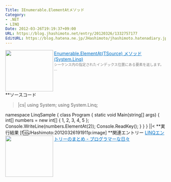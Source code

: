 ```yaml
---
Title: IEnumerable.ElementAtメソッド
Category:
- .NET
- LINQ
Date: 2012-03-26T19:19:37+09:00
URL: https://blog.jhashimoto.net/entry/20120326/1332757177
EditURL: https://blog.hatena.ne.jp/JHashimoto/jhashimoto.hatenadiary.jp/atom/entry/12921228815717256565
---
```


<a href="http://msdn.microsoft.com/ja-jp/library/bb299233.aspx" target="_blank"><img class="alignleft" align="left" border="0" src="http://capture.heartrails.com/150x130/shadow?http://msdn.microsoft.com/ja-jp/library/bb299233.aspx" alt="" width="150" height="130" /></a><a style="color:#0070C5;" href="http://msdn.microsoft.com/ja-jp/library/bb299233.aspx" target="_blank">Enumerable.ElementAt(TSource) メソッド (System.Linq)</a><a href="http://b.hatena.ne.jp/entry/http://msdn.microsoft.com/ja-jp/library/bb299233.aspx" target="_blank"><img border="0" src="http://b.hatena.ne.jp/entry/image/http://msdn.microsoft.com/ja-jp/library/bb299233.aspx" alt="" /></a><br><span style="color: #808080;font-size: 80%;">シーケンス内の指定されたインデックス位置にある要素を返します。 ...</span><br style="clear:both;" />
**ソースコード
>|cs|
using System;
using System.Linq;

namespace LinqSample {
    class Program {
        static void Main(string[] args) {
            int[] numbers = new int[] { 1, 2, 3, 4, 5 };
            Console.WriteLine(numbers.ElementAt(2));
            Console.ReadKey();
        }
    }
}
||<
**実行結果
[f:id:JHashimoto:20120326191911p:image]
**関連エントリー
<a href="http://d.hatena.ne.jp/JHashimoto/20120309/1331283458" target="_blank" rel="nofollow"><img class="alignleft" align="left" border="0" src="http://capture.heartrails.com/150x130/shadow?http://d.hatena.ne.jp/JHashimoto/20120309/1331283458" alt="" width="150" height="130" /></a><a style="color:#0070C5;" href="http://d.hatena.ne.jp/JHashimoto/20120309/1331283458" target="_blank" rel="nofollow">LINQエントリーのまとめ - プログラマーな日々</a><a href="http://b.hatena.ne.jp/entry/http://d.hatena.ne.jp/JHashimoto/20120309/1331283458" target="_blank"><img border="0" src="http://b.hatena.ne.jp/entry/image/http://d.hatena.ne.jp/JHashimoto/20120309/1331283458" alt="" /></a><br style="clear:both;" />
